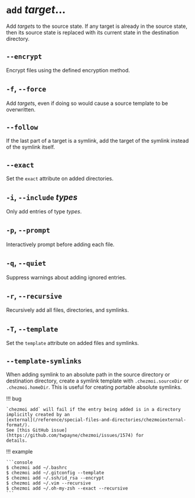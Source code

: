 # `add` *target*...

Add *target*s to the source state. If any target is already in the source
state, then its source state is replaced with its current state in the
destination directory.

## `--encrypt`

Encrypt files using the defined encryption method.

## `-f`, `--force`

Add *target*s, even if doing so would cause a source template to be
overwritten.

## `--follow`

If the last part of a target is a symlink, add the target of the symlink
instead of the symlink itself.

## `--exact`

Set the `exact` attribute on added directories.

## `-i`, `--include` *types*

Only add entries of type *types*.

## `-p`, `--prompt`

Interactively prompt before adding each file.

## `-q`, `--quiet`

Suppress warnings about adding ignored entries.

## `-r`, `--recursive`

Recursively add all files, directories, and symlinks.

## `-T`, `--template`

Set the `template` attribute on added files and symlinks.

## `--template-symlinks`

When adding symlink to an absolute path in the source directory or destination
directory, create a symlink template with `.chezmoi.sourceDir` or
`.chezmoi.homeDir`. This is useful for creating portable absolute symlinks.

!!! bug

    `chezmoi add` will fail if the entry being added is in a directory
    implicitly created by an
    [external](/reference/special-files-and-directories/chezmoiexternal-format/).
    See [this GitHub issue](https://github.com/twpayne/chezmoi/issues/1574) for
    details.

!!! example

    ```console
    $ chezmoi add ~/.bashrc
    $ chezmoi add ~/.gitconfig --template
    $ chezmoi add ~/.ssh/id_rsa --encrypt
    $ chezmoi add ~/.vim --recursive
    $ chezmoi add ~/.oh-my-zsh --exact --recursive
    ```
